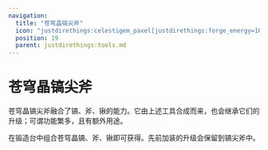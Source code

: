 ```yaml
---
navigation:
  title: "苍穹晶镐尖斧"
  icon: "justdirethings:celestigem_paxel[justdirethings:forge_energy=10000]"
  position: 19
  parent: justdirethings:tools.md
---
```


# 苍穹晶镐尖斧

苍穹晶镐尖斧融合了镐、斧、锹的能力。它由上述工具合成而来，也会继承它们的升级；可谓功能繁多，且有额外用途。

在锻造台中组合苍穹晶镐、斧、锹即可获得。先前加装的升级会保留到镐尖斧中。

